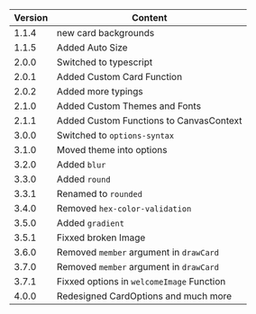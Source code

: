 | Version  | Content |
| ------------- | ------------- |
| 1.1.4 | new card backgrounds  |
| 1.1.5 | Added Auto Size  |
| 2.0.0 | Switched to typescript  |
| 2.0.1 | Added Custom Card Function  |
| 2.0.2 | Added more typings  |
| 2.1.0 | Added Custom Themes and Fonts  |
| 2.1.1 | Added Custom Functions to CanvasContext |
| 3.0.0 | Switched to `options-syntax` |
| 3.1.0 | Moved theme into options |
| 3.2.0 | Added `blur` |
| 3.3.0 | Added `round` |
| 3.3.1 | Renamed to `rounded` |
| 3.4.0 | Removed `hex-color-validation` |
| 3.5.0 | Added `gradient` |
| 3.5.1 | Fixxed broken Image |
| 3.6.0 | Removed `member` argument in `drawCard` |
| 3.7.0 | Removed `member` argument in `drawCard` |
| 3.7.1 | Fixxed options in `welcomeImage` Function |
| 4.0.0 | Redesigned CardOptions and much more |